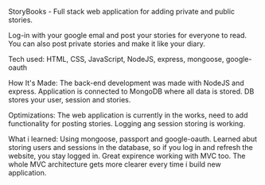 StoryBooks - Full stack web application for adding private and public stories.

Log-in with your google emal and post your stories for everyone to read. You can also post private stories and make it like your diary.

Tech used: HTML, CSS, JavaScript, NodeJS, express, mongoose, google-oauth

How It's Made: The back-end development was made with NodeJS and express. Application is connected to MongoDB where all data is stored. DB stores your user, session and stories. 

Optimizations: The web application is currently in the works, need to add functionality for posting stories. Logging ang session storing is working.

What i learned: Using mongoose, passport and google-oauth. Learned abut storing users and sessions in the database, so if you log in and refresh the website, you stay logged in. Great expirence working with MVC too. The whole MVC architecture gets more clearer every time i build new application.